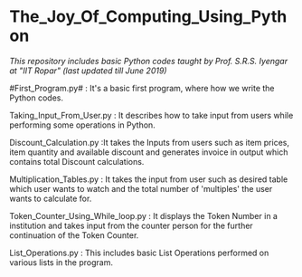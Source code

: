 # The_Joy_Of_Computing_Using_Python
*This repository includes basic Python codes taught by Prof. S.R.S. Iyengar at "IIT Ropar" (last updated till June 2019)*

#First_Program.py# : It's a basic first program, where how we write the Python codes.

Taking_Input_From_User.py : It describes how to take input from users while performing some operations in Python.

Discount_Calculation.py :It takes the Inputs from users such as item prices, item quantity and available discount and generates invoice in output which contains total Discount calculations.

Multiplication_Tables.py : It takes the input from user such as desired table which user wants to watch and the total number of 'multiples' the user wants to calculate for.

Token_Counter_Using_While_loop.py : It displays the Token Number in a institution and takes input from the counter person for the further continuation of the Token Counter.

List_Operations.py : This includes basic List Operations performed on various lists in the program.
